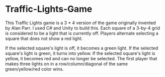 # Traffic-Lights-Game
This Traffic Lights game is a 3 * 4 version of the game originally invented by Alan Parr. I used C# and Unity to build this. 
Each square of a 3-by-4 grid is considered to be a light that is currently off.  Players alternate selecting a square that does not show a red light.

If the selected square's light is off, it becomes a green light.
If the selected square's light is green, it turns into yellow.
If the selected square's light is yellow, it becomes red and can no longer be selected.
The first player that makes three lights on in a row/column/diagonal of the same green/yellow/red color wins.
